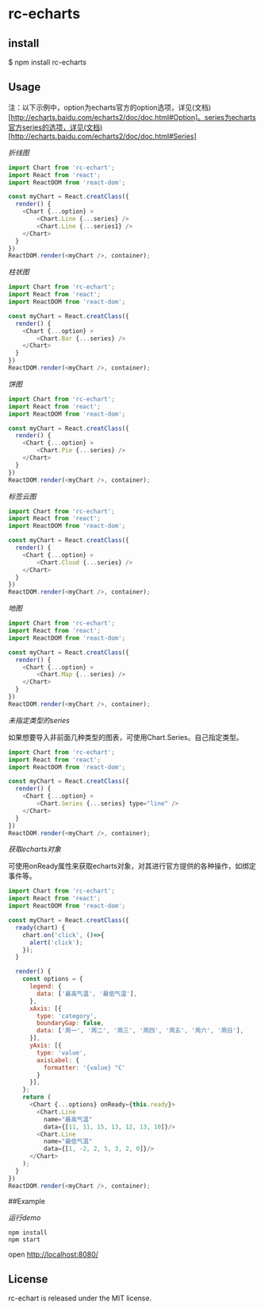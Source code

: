 # rc-echarts

## install

$ npm install rc-echarts

## Usage

注：以下示例中，option为echarts官方的option选项，详见(文档)[http://echarts.baidu.com/echarts2/doc/doc.html#Option]。series为echarts官方series的选项，详见(文档)[http://echarts.baidu.com/echarts2/doc/doc.html#Series]

*折线图*
```js
import Chart from 'rc-echart';
import React from 'react';
import ReactDOM from 'react-dom';

const myChart = React.creatClass({
  render() {
    <Chart {...option} >
        <Chart.Line {...series} />
        <Chart.Line {...series1} />
    </Chart>
  }
})
ReactDOM.render(<myChart />, container);

```

*柱状图*
```js
import Chart from 'rc-echart';
import React from 'react';
import ReactDOM from 'react-dom';

const myChart = React.creatClass({
  render() {
    <Chart {...option} >
        <Chart.Bar {...series} />
    </Chart>
  }
})
ReactDOM.render(<myChart />, container);
```

*饼图*
```js
import Chart from 'rc-echart';
import React from 'react';
import ReactDOM from 'react-dom';

const myChart = React.creatClass({
  render() {
    <Chart {...option} >
        <Chart.Pie {...series} />
    </Chart>
  }
})
ReactDOM.render(<myChart />, container);
```

*标签云图*
```js
import Chart from 'rc-echart';
import React from 'react';
import ReactDOM from 'react-dom';

const myChart = React.creatClass({
  render() {
    <Chart {...option} >
        <Chart.Cloud {...series} />
    </Chart>
  }
})
ReactDOM.render(<myChart />, container);
```

*地图*
```js
import Chart from 'rc-echart';
import React from 'react';
import ReactDOM from 'react-dom';

const myChart = React.creatClass({
  render() {
    <Chart {...option} >
        <Chart.Map {...series} />
    </Chart>
  }
})
ReactDOM.render(<myChart />, container);
```
*未指定类型的series*

如果想要导入非前面几种类型的图表，可使用Chart.Series。自己指定类型。

```js
import Chart from 'rc-echart';
import React from 'react';
import ReactDOM from 'react-dom';

const myChart = React.creatClass({
  render() {
    <Chart {...option} >
        <Chart.Series {...series} type="line" />
    </Chart>
  }
})
ReactDOM.render(<myChart />, container);
```

*获取echarts对象*

可使用onReady属性来获取echarts对象，对其进行官方提供的各种操作，如绑定事件等。

```js
import Chart from 'rc-echart';
import React from 'react';
import ReactDOM from 'react-dom';

const myChart = React.creatClass({
  ready(chart) {
    chart.on('click', ()=>{
      alert('click');
    });
  }

  render() {
    const options = {
      legend: {
        data: ['最高气温', '最低气温'],
      },
      xAxis: [{
        type: 'category',
        boundaryGap: false,
        data: ['周一', '周二', '周三', '周四', '周五', '周六', '周日'],
      }],
      yAxis: [{
        type: 'value',
        axisLabel: {
          formatter: '{value} °C'
        }
      }],
    };
    return (
      <Chart {...options} onReady={this.ready}>
        <Chart.Line
          name="最高气温"
          data={[11, 11, 15, 13, 12, 13, 10]}/>
        <Chart.Line
          name="最低气温"
          data={[1, -2, 2, 5, 3, 2, 0]}/>
      </Chart>
    );
  }
})
ReactDOM.render(<myChart />, container);
```

##Example

*运行demo*

```
npm install
npm start
```
open [http://localhost:8080/](http://localhost:8080/)

## License

rc-echart is released under the MIT license.
